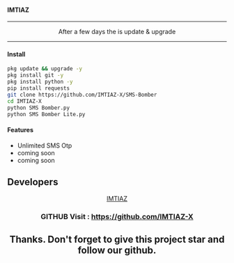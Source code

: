 #### IMTIAZ
<hr>
<div align="center">After a few days the is update & upgrade</div>
<hr>

#### Install

````bash
pkg update && upgrade -y
pkg install git -y
pkg install python -y
pip install requests
git clone https://github.com/IMTIAZ-X/SMS-Bomber
cd IMTIAZ-X
python SMS Bomber.py
python SMS Bomber Lite.py
````

#### Features
 - Unlimited SMS Otp
 - coming soon
 - coming soon


## Developers
   <div align="center"><a href="https://github.com/IMTIAZ-X">IMTIAZ</a>


### GITHUB Visit : https://github.com/IMTIAZ-X


## Thanks. Don't forget to give this project star and follow our github.
</div>
